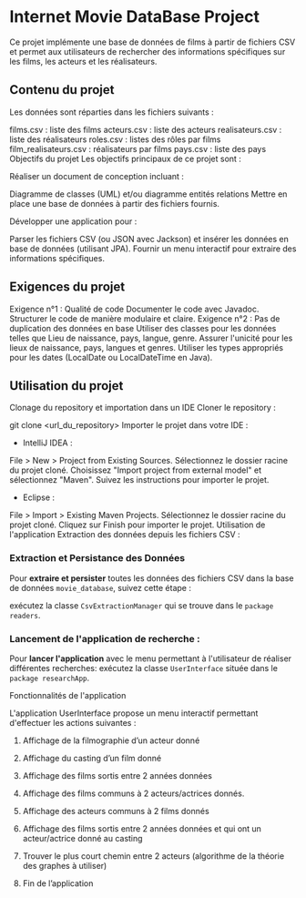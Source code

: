 

# Internet Movie DataBase Project
Ce projet implémente une base de données de films à partir de fichiers CSV et permet aux utilisateurs de rechercher des informations spécifiques sur les films, les acteurs et les réalisateurs.

## Contenu du projet
Les données sont réparties dans les fichiers suivants :

films.csv : liste des films
acteurs.csv : liste des acteurs
realisateurs.csv : liste des réalisateurs
roles.csv : listes des rôles par films
film_realisateurs.csv : réalisateurs par films
pays.csv : liste des pays
Objectifs du projet
Les objectifs principaux de ce projet sont :

Réaliser un document de conception incluant :

Diagramme de classes (UML) et/ou diagramme entités relations
Mettre en place une base de données à partir des fichiers fournis.

Développer une application pour :

Parser les fichiers CSV (ou JSON avec Jackson) et insérer les données en base de données (utilisant JPA).
Fournir un menu interactif pour extraire des informations spécifiques.

## Exigences du projet
Exigence n°1 : Qualité de code
Documenter le code avec Javadoc.
Structurer le code de manière modulaire et claire.
Exigence n°2 : Pas de duplication des données en base
Utiliser des classes pour les données telles que Lieu de naissance, pays, langue, genre.
Assurer l'unicité pour les lieux de naissance, pays, langues et genres.
Utiliser les types appropriés pour les dates (LocalDate ou LocalDateTime en Java).

## Utilisation du projet
Clonage du repository et importation dans un IDE
Cloner le repository :

git clone <url_du_repository>
Importer le projet dans votre IDE :

- IntelliJ IDEA :

File > New > Project from Existing Sources.
Sélectionnez le dossier racine du projet cloné.
Choisissez "Import project from external model" et sélectionnez "Maven".
Suivez les instructions pour importer le projet.

- Eclipse :

File > Import > Existing Maven Projects.
Sélectionnez le dossier racine du projet cloné.
Cliquez sur Finish pour importer le projet.
Utilisation de l'application
Extraction des données depuis les fichiers CSV :


### Extraction et Persistance des Données
Pour **extraire et persister** toutes les données des fichiers CSV dans la base de données `movie_database`, suivez cette étape :

exécutez la classe ``CsvExtractionManager`` qui se trouve dans le `package readers`.


### Lancement de l'application de recherche :

Pour **lancer l'application** avec le menu permettant à l'utilisateur de réaliser différentes recherches: exécutez la classe `UserInterface` située dans le `package researchApp`.

Fonctionnalités de l'application

L'application UserInterface propose un menu interactif permettant d'effectuer les actions suivantes :

1. Affichage de la filmographie d’un acteur donné

2. Affichage du casting d’un film donné

3. Affichage des films sortis entre 2 années données

4. Affichage des films communs à 2 acteurs/actrices donnés.

5. Affichage des acteurs communs à 2 films donnés

6. Affichage des films sortis entre 2 années données et qui ont un acteur/actrice donné au casting

7. Trouver le plus court chemin entre 2 acteurs (algorithme de la théorie des graphes à utiliser)

8. Fin de l’application


